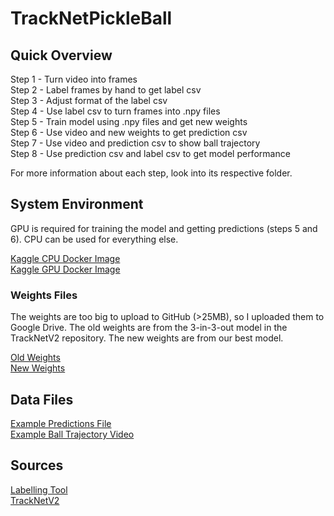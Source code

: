 # TrackNetPickleBall

## Quick Overview
Step 1 - Turn video into frames \
Step 2 - Label frames by hand to get label csv \
Step 3 - Adjust format of the label csv \
Step 4 - Use label csv to turn frames into .npy files \
Step 5 - Train model using .npy files and get new weights \
Step 6 - Use video and new weights to get prediction csv \
Step 7 - Use video and prediction csv to show ball trajectory \
Step 8 - Use prediction csv and label csv to get model performance

For more information about each step, look into its respective folder.

## System Environment
GPU is required for training the model and getting predictions (steps 5 and 6). CPU can be used for everything else.

[Kaggle CPU Docker Image](https://console.cloud.google.com/gcr/images/kaggle-images/GLOBAL/python) \
[Kaggle GPU Docker Image](https://console.cloud.google.com/gcr/images/kaggle-gpu-images/GLOBAL/python)

### Weights Files
The weights are too big to upload to GitHub (>25MB), so I uploaded them to Google Drive. The old weights are from the 3-in-3-out model in the TrackNetV2 repository. The new weights are from our best model.

[Old Weights](https://drive.google.com/file/d/16ZnOljaxW6zM4bP7TTo1t81gaty7Egts/view?usp=sharing) \
[New Weights](https://drive.google.com/drive/folders/1EGsddY1fgEJ5ITrfF32aPCn6nml2Anzr?usp=sharing)

## Data Files

[Example Predictions File](https://drive.google.com/file/d/1o047gPPUavZjDLvJhv94GQVg75PN1kpu/view?usp=sharing) \
[Example Ball Trajectory Video](https://drive.google.com/file/d/1t3KB5M0vt2GyOXPKkXG0Gr7wnQNK5sFI/view?usp=sharing)

## Sources
[Labelling Tool](https://github.com/Chang-Chia-Chi/TrackNet-Badminton-Tracking-tensorflow2) \
[TrackNetV2](https://nol.cs.nctu.edu.tw:234/open-source/TrackNetv2)
